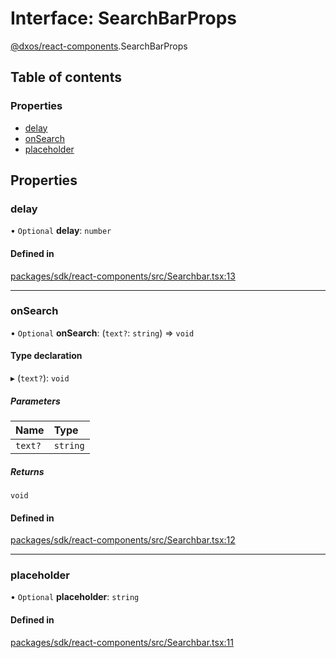 # Interface: SearchBarProps

[@dxos/react-components](../modules/dxos_react_components.md).SearchBarProps

## Table of contents

### Properties

- [delay](dxos_react_components.SearchBarProps.md#delay)
- [onSearch](dxos_react_components.SearchBarProps.md#onsearch)
- [placeholder](dxos_react_components.SearchBarProps.md#placeholder)

## Properties

### delay

• `Optional` **delay**: `number`

#### Defined in

[packages/sdk/react-components/src/Searchbar.tsx:13](https://github.com/dxos/dxos/blob/32ae9b579/packages/sdk/react-components/src/Searchbar.tsx#L13)

___

### onSearch

• `Optional` **onSearch**: (`text?`: `string`) => `void`

#### Type declaration

▸ (`text?`): `void`

##### Parameters

| Name | Type |
| :------ | :------ |
| `text?` | `string` |

##### Returns

`void`

#### Defined in

[packages/sdk/react-components/src/Searchbar.tsx:12](https://github.com/dxos/dxos/blob/32ae9b579/packages/sdk/react-components/src/Searchbar.tsx#L12)

___

### placeholder

• `Optional` **placeholder**: `string`

#### Defined in

[packages/sdk/react-components/src/Searchbar.tsx:11](https://github.com/dxos/dxos/blob/32ae9b579/packages/sdk/react-components/src/Searchbar.tsx#L11)
